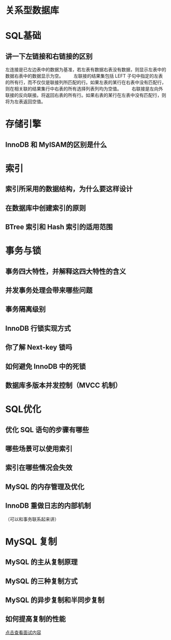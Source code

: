 # 关系型数据库

# SQL基础

## 讲一下左链接和右链接的区别

​		左连接是已左边表中的数据为基准，若左表有数据右表没有数据，则显示左表中的数据右表中的数据显示为空。
　　左联接的结果集包括 LEFT 子句中指定的左表的所有行，而不仅仅是联接列所匹配的行。如果左表的某行在右表中没有匹配行，则在相关联的结果集行中右表的所有选择列表列均为空值。
　　右联接是左向外联接的反向联接。将返回右表的所有行。如果右表的某行在左表中没有匹配行，则将为左表返回空值。

# 存储引擎

## InnoDB 和 MyISAM的区别是什么




# 索引

## 索引所采用的数据结构，为什么要这样设计



## 在数据库中创建索引的原则



## BTree 索引和 Hash 索引的适用范围



# 事务与锁

## 事务四大特性，并解释这四大特性的含义



## 并发事务处理会带来哪些问题



## 事务隔离级别



## InnoDB 行锁实现方式

## 你了解 Next-key 锁吗



## 如何避免 InnoDB 中的死锁



## 数据库多版本并发控制（MVCC 机制）



# SQL优化

## 优化 SQL 语句的步骤有哪些



## 哪些场景可以使用索引



## 索引在哪些情况会失效



## MySQL 的内存管理及优化



## InnoDB 重做日志的内部机制

（可以和事务联系起来讲）



# MySQL 复制

## MySQL 的主从复制原理



## MySQL 的三种复制方式



## MySQL 的异步复制和半同步复制



## 如何提高复制的性能



[点击查看面试内容](/直击面试/MySQL.md)
